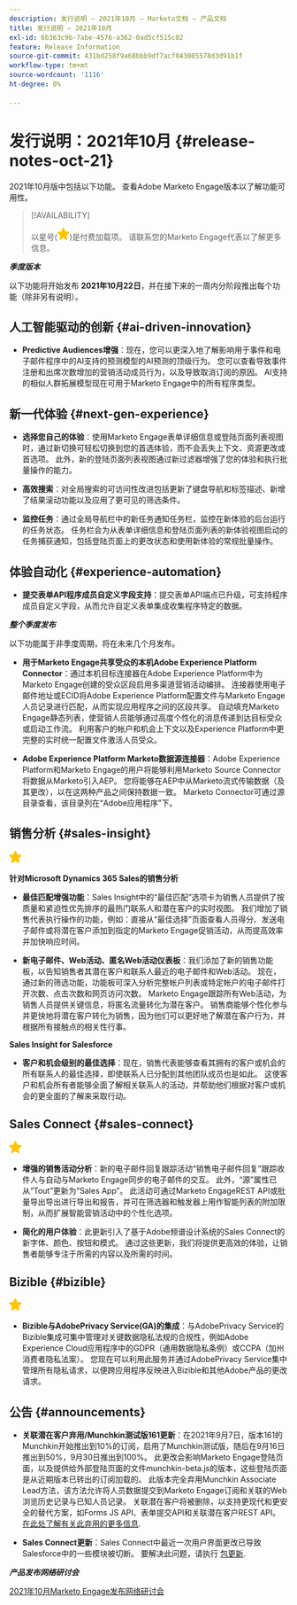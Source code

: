 ```yaml
---
description: 发行说明 — 2021年10月 — Marketo文档 — 产品文档
title: 发行说明 — 2021年10月
exl-id: 6b363c9b-7abe-4576-a362-0ad5cf515c02
feature: Release Information
source-git-commit: 431bd258f9a68bbb9df7acf043085578d3d91b1f
workflow-type: tm+mt
source-wordcount: '1116'
ht-degree: 0%

---
```


# 发行说明：2021年10月 {#release-notes-oct-21}

2021年10月版中包括以下功能。 查看Adobe Marketo Engage版本以了解功能可用性。

>[!AVAILABILITY]
>
>以星号(![](assets/yellow-star.png))是付费加载项。 请联系您的Marketo Engage代表以了解更多信息。

**_季度版本_**

以下功能将开始发布 **2021年10月22日**，并在接下来的一周内分阶段推出每个功能（除非另有说明）。

## 人工智能驱动的创新 {#ai-driven-innovation}

* **Predictive Audiences增强**：现在，您可以更深入地了解影响用于事件和电子邮件程序中的AI支持的预测模型的AI预测的顶级行为。 您可以查看导致事件注册和出席次数增加的营销活动成员行为，以及导致取消订阅的原因。 AI支持的相似人群拓展模型现在可用于Marketo Engage中的所有程序类型。

## 新一代体验 {#next-gen-experience}

* **选择您自己的体验**：使用Marketo Engage表单详细信息或登陆页面列表视图时，通过新切换可轻松切换到您的首选体验，而不会丢失上下文、资源更改或首选项。 此外，新的登陆页面列表视图通过新过滤器增强了您的体验和执行批量操作的能力。

* **高效搜索**：对全局搜索的可访问性改进包括更新了键盘导航和标签描述、新增了结果滚动功能以及应用了更可见的筛选条件。

* **监控任务**：通过全局导航栏中的新任务通知任务栏，监控在新体验的后台运行的任务状态。 任务栏会为从表单详细信息和登陆页面列表的新体验视图启动的任务捕获通知，包括登陆页面上的更改状态和使用新体验的常规批量操作。

## 体验自动化 {#experience-automation}

* **提交表单API程序成员自定义字段支持**：提交表单API端点已升级，可支持程序成员自定义字段，从而允许自定义表单集成收集程序特定的数据。

**_整个季度发布_**

以下功能属于非季度周期，将在未来几个月发布。

* **用于Marketo Engage共享受众的本机Adobe Experience Platform Connector**：通过本机目标连接器在Adobe Experience Platform中为Marketo Engage创建的受众区段启用多渠道营销活动编排。 连接器使用电子邮件地址或ECID将Adobe Experience Platform配置文件与Marketo Engage人员记录进行匹配，从而实现应用程序之间的区段共享。 自动填充Marketo Engage静态列表，使营销人员能够通过高度个性化的消息传递到达目标受众或启动工作流。 利用客户的帐户和机会上下文以及Experience Platform中更完整的实时统一配置文件激活人员受众。

* **Adobe Experience Platform Marketo数据源连接器**：Adobe Experience Platform和Marketo Engage的用户将能够利用Marketo Source Connector将数据从Marketo引入AEP。 您将能够在AEP中从Marketo流式传输数据（及其更改），以在这两种产品之间保持数据一致。 Marketo Connector可通过源目录查看，该目录列在“Adobe应用程序”下。

## 销售分析 {#sales-insight}

![(star)](assets/yellow-star.png)

**针对Microsoft Dynamics 365 Sales的销售分析**

* **最佳匹配增强功能**：Sales Insight中的“最佳匹配”选项卡为销售人员提供了按质量和紧迫性优先排序的最热门联系人和潜在客户的实时视图。 我们增加了销售代表执行操作的功能，例如：直接从“最佳选择”页面查看人员得分、发送电子邮件或将潜在客户添加到指定的Marketo Engage促销活动，从而提高效率并加快响应时间。

* **新电子邮件、Web活动、匿名Web活动仪表板**：我们添加了新的销售功能板，以告知销售者其潜在客户和联系人最近的电子邮件和Web活动。 现在，通过新的筛选功能，功能板可深入分析完整帐户列表或特定帐户的电子邮件打开次数、点击次数和网页访问次数。 Marketo Engage跟踪所有Web活动，为销售人员提供关键信息，将匿名流量转化为潜在客户。 销售商能够个性化参与并更快地将潜在客户转化为销售，因为他们可以更好地了解潜在客户行为，并根据所有接触点的相关性行事。

**Sales Insight for Salesforce**

* **客户和机会级别的最佳选择**：现在，销售代表能够查看其拥有的客户或机会的所有联系人的最佳选择，即使联系人已分配到其他团队成员也是如此。 这使客户和机会所有者能够全面了解相关联系人的活动，并帮助他们根据对客户或机会的更全面的了解来采取行动。

## Sales Connect {#sales-connect}

![(star)](assets/yellow-star.png)

* **增强的销售活动分析**：新的电子邮件回复跟踪活动“销售电子邮件回复”跟踪收件人与自动与Marketo Engage同步的电子邮件的交互。 此外，“源”属性已从“Tout”更新为“Sales App”。 此活动可通过Marketo EngageREST API或批量导出导出进行导出和报告，并可在筛选器和触发器上用作智能列表的附加限制，从而扩展智能营销活动中的个性化选项。

* **简化的用户体验**：此更新引入了基于Adobe频谱设计系统的Sales Connect的新字体、颜色、按钮和模式。 通过这些更新，我们将提供更高效的体验，让销售者能够专注于所需的内容以及所需的时间。

## Bizible {#bizible}

![](assets/yellow-star.png)

* **Bizible与AdobePrivacy Service(GA)的集成**：与AdobePrivacy Service的Bizible集成可集中管理对关键数据隐私法规的合规性，例如Adobe Experience Cloud应用程序中的GDPR（通用数据隐私条例）或CCPA（加州消费者隐私法案）。 您现在可以利用此服务并通过AdobePrivacy Service集中管理所有隐私请求，以便跨应用程序反映进入Bizible和其他Adobe产品的更改请求。

## 公告 {#announcements}

* **关联潜在客户弃用/Munchkin测试版161更新**：在2021年9月7日，版本161的Munchkin开始推出到10%的订阅，启用了Munchkin测试版，随后在9月16日推出到50%，9月30日推出到100%。 此更改会影响Marketo Engage登陆页面，以及提供给外部登陆页面的文件munchkin-beta.js的版本，这些登陆页面是从近期版本已转出的订阅加载的。 此版本完全弃用Munchkin Associate Lead方法，该方法允许将人员数据提交到Marketo Engage订阅和关联的Web浏览历史记录与已知人员记录。 关联潜在客户将被删除，以支持更现代和更安全的替代方案，如Forms JS API、表单提交API和关联潜在客户REST API。 [在此处了解有关此弃用的更多信息](https://developers.marketo.com/blog/deprecation-of-munchkin-associate-lead-method/).

* **Sales Connect更新**：Sales Connect中最近一次用户界面更改已导致Salesforce中的一些模块被切断。 要解决此问题，请执行 [包更新](/help/marketo/product-docs/marketo-sales-connect/crm/salesforce-customization/sales-connect-customizations-for-crm.md).

**_产品发布网络研讨会_**

[2021年10月Marketo Engage发布网络研讨会](https://engage.marketo.com/October_Release_Webinar_On-Demand.html)
